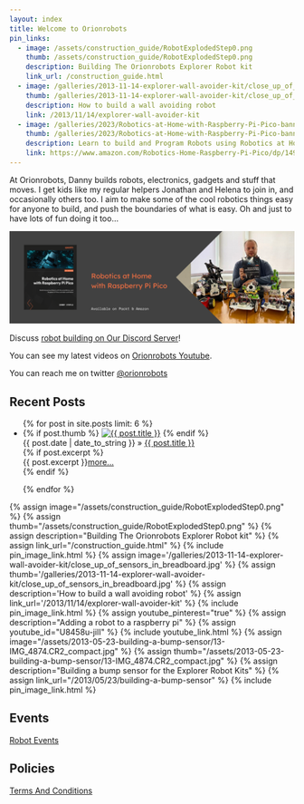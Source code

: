 ```yaml
---
layout: index
title: Welcome to Orionrobots
pin_links:
  - image: /assets/construction_guide/RobotExplodedStep0.png
    thumb: /assets/construction_guide/RobotExplodedStep0.png
    description: Building The Orionrobots Explorer Robot kit
    link_url: /construction_guide.html
  - image: /galleries/2013-11-14-explorer-wall-avoider-kit/close_up_of_sensors_in_breadboard.jpg
    thumb: /galleries/2013-11-14-explorer-wall-avoider-kit/close_up_of_sensors_in_breadboard.jpg
    description: How to build a wall avoiding robot
    link: /2013/11/14/explorer-wall-avoider-kit
  - image: /galleries/2023/Robotics-at-Home-with-Raspberry-Pi-Pico-banner.png
    thumb: /galleries/2023/Robotics-at-Home-with-Raspberry-Pi-Pico-banner.png
    description: Learn to build and Program Robots using Robotics at Home with Raspberry Pi Pico
    link: https://www.amazon.com/Robotics-Home-Raspberry-Pi-Pico/dp/1492079941
---
```

At Orionrobots, Danny builds robots, electronics, gadgets and stuff that moves. I get kids like my regular helpers Jonathan and Helena to join in, and occasionally others too.
I aim to make some of the cool robotics things easy for anyone to build, and push the boundaries of what is easy. Oh and just to have lots of fun doing it too...

[![Learn to build and Program Robots using Robotics at Home with Raspberry Pi Pico](/galleries/2023/Robotics-at-Home-with-Raspberry-Pi-Pico-banner.png)](https://packt.link/5swS2)

Discuss [robot building on Our Discord Server](https://discord.gg/sMnPxFhAe2)!

You can see my latest videos on [Orionrobots Youtube](https://youtube.com/orionrobots).

You can reach me on twitter [@orionrobots](https://twitter.com/orionrobots)

## Recent Posts

<ul class="posts">
  {% for post in site.posts limit: 6 %}
    <li class="post media">
      {% if post.thumb %}
        <a class="media-left" href="{{ BASE_PATH }}{{ post.url }}"><img alt="{{ post.title }}" class="media-object index_post_thumb" src="{{ post.thumb }}"></a>
      {% endif %}
      <div class="post-content media-body">
        <div class="media-heading"><span class="post_date">{{ post.date | date_to_string }}</span> &raquo;
          <a class="post_title" href="{{ BASE_PATH }}{{ post.url }}">{{ post.title }}</a>
        </div>
        {% if post.excerpt %}
          <div class="clearfix post_excerpt">
            {{ post.excerpt }}<a href="{{ BASE_PATH }}{{ post.url }}">more...</a>
          </div>
        {% endif %}
      </div>
        <p class="clearfix"></p>
    </li>
  {% endfor %}
</ul>

{% assign image="/assets/construction_guide/RobotExplodedStep0.png" %}
{% assign thumb="/assets/construction_guide/RobotExplodedStep0.png" %}
{% assign description="Building The Orionrobots Explorer Robot kit" %}
{% assign link_url="/construction_guide.html" %}
{% include pin_image_link.html %}
{% assign image='/galleries/2013-11-14-explorer-wall-avoider-kit/close_up_of_sensors_in_breadboard.jpg' %}
{% assign thumb='/galleries/2013-11-14-explorer-wall-avoider-kit/close_up_of_sensors_in_breadboard.jpg' %}
{% assign description='How to build a wall avoiding robot' %}
{% assign link_url='/2013/11/14/explorer-wall-avoider-kit' %}
{% include pin_image_link.html %}
{% assign youtube_pinterest="true" %}
{% assign description="Adding a robot to a raspberry pi" %}
{% assign youtube_id="U8458u-jilI" %}
{% include youtube_link.html %}
{% assign image="/assets/2013-05-23-building-a-bump-sensor/13-IMG_4874.CR2_compact.jpg" %}
{% assign thumb="/assets/2013-05-23-building-a-bump-sensor/13-IMG_4874.CR2_compact.jpg" %}
{% assign description="Building a bump sensor for the Explorer Robot Kits" %}
{% assign link_url="/2013/05/23/building-a-bump-sensor" %}
{% include pin_image_link.html %}

## Events

[Robot Events](wiki/robot_events.html)

## Policies

<a href="/wiki/terms_and_conditions.html" title="Terms And Conditions">Terms And Conditions</a>
